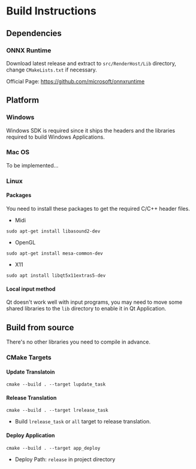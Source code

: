 # Build Instructions

## Dependencies

### ONNX Runtime 

Download latest release and extract to `src/RenderHost/Lib` directory, change `CMakeLists.txt` if necessary.

Official Page: https://github.com/microsoft/onnxruntime

## Platform

### Windows

Windows SDK is required since it ships the headers and the libraries required to build Windows Applications.

### Mac OS

To be implemented...

### Linux

#### Packages 

You need to install these packages to get the required C/C++ header files.

+ Midi
````
sudo apt-get install libasound2-dev
````

+ OpenGL
````
sudo apt-get install mesa-common-dev
````

+ X11
````
sudo apt install libqt5x11extras5-dev
````

#### Local input method

Qt doesn't work well with input programs, you may need to move some shared libraries to the `lib` directory to enable it in Qt Application.

## Build from source

There's no other libraries you need to compile in advance.

### CMake Targets

#### Update Translatoin
````
cmake --build . --target lupdate_task
````

#### Release Translation
````
cmake --build . --target lrelease_task
````
+ Build `lrelease_task` or `all` target to release translation.

#### Deploy Application
````
cmake --build . --target app_deploy
````

+ Deploy Path: `release` in project directory